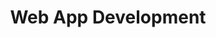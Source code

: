 ---
title: "Web App Development"
description: "The purpose of the course, for the student, is to acquire practical experience in development using web technologies. The class studies the evolution and milestones that web development had since its beginning, from both technologies point of view and new requirements of apps. Along with several projects to practice the learned technologies."

people:
  - marioLinares

term: 2016-20

layout: project
image: /img/project-images/closed.png
---